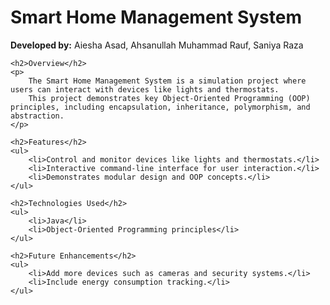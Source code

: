 <!DOCTYPE html>
<html lang="en">
<head>
    <meta charset="UTF-8">
    <meta name="viewport" content="width=device-width, initial-scale=1.0">
    <title>Smart Home Management System</title>
</head>
<body>
    <h1>Smart Home Management System</h1>
    <p><strong>Developed by:</strong> Aiesha Asad, Ahsanullah Muhammad Rauf, Saniya Raza</p>

    <h2>Overview</h2>
    <p>
        The Smart Home Management System is a simulation project where users can interact with devices like lights and thermostats. 
        This project demonstrates key Object-Oriented Programming (OOP) principles, including encapsulation, inheritance, polymorphism, and abstraction.
    </p>

    <h2>Features</h2>
    <ul>
        <li>Control and monitor devices like lights and thermostats.</li>
        <li>Interactive command-line interface for user interaction.</li>
        <li>Demonstrates modular design and OOP concepts.</li>
    </ul>

    <h2>Technologies Used</h2>
    <ul>
        <li>Java</li>
        <li>Object-Oriented Programming principles</li>
    </ul>

    <h2>Future Enhancements</h2>
    <ul>
        <li>Add more devices such as cameras and security systems.</li>
        <li>Include energy consumption tracking.</li>
    </ul>
</body>
</html>
